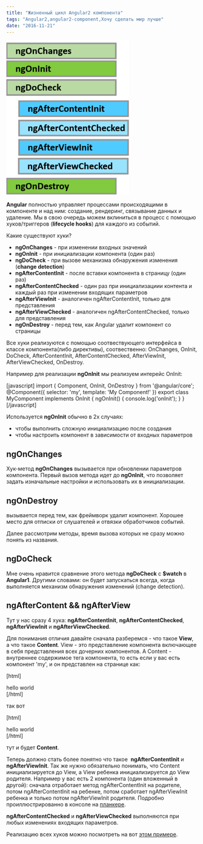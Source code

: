 ```yaml
---
title: "Жизненный цикл Angular2 компонента"
tags: "Angular2,angular2-component,Хочу сделать мир лучше"
date: "2016-11-21"
---
```


![hooks-in-sequence](images/hooks-in-sequence-1.png)

**Angular** полностью управляет процессами происходящими в компоненте и над ним: создание, рендеринг, связывание данных и удаление. Мы в свою очередь можем вклиниться в процесс с помощью хуков/триггеров (**lifecycle hooks**) для каждого из событий.

Какие существуют хуки?

- **ngOnChanges** - при изменении входных значений
- **ngOnInit** - при инициализации компонента (один раз)
- **ngDoCheck** - при вызове механизма обнаружения изменения (**change detection**)
- **ngAfterContentInit** - после вставки компонента в страницу (один раз)
- **ngAfterContentChecked** - один раз при инициализациии контента и каждый раз при изменении входящих параметров
- **ngAfterViewInit** - аналогичен ngAfterContentInit, только для представления
- **ngAfterViewChecked** - аналогичен ngAfterContentChecked, только для представления
- **ngOnDestroy** - перед тем, как Angular удалит компонент со страницы

Все хуки реализуются с помощью соотвествующего интерфейса в классе компонента(либо директивы), соотвественно: OnChanges, OnInit, DoCheck, AfterContentInit, AfterContentChecked, AfterViewInit, AfterViewChecked, OnDestroy.

Например для реализации **ngOnInit** мы реализуем интерейс OnInit:

\[javascript\] import { Component, OnInit, OnDestroy } from '@angular/core'; @Component({ selector: 'my', template: 'My Component!' }) export class MyComponent implements OnInit { ngOnInit() { console.log('onInit'); } } \[/javascript\]

Используется **ngOnInit** обычно в 2х случаях:

- чтобы выполнить сложную инициализацию после создания
- чтобы настроить компонент в зависимости от входных параметров

## ngOnChanges

Хук-метод **ngOnChanges** вызывается при обновлении параметров компонента. Первый вызов метода идет до **ngOnInit**, что позволяет задать изначальные настройки и использовать их в инициализации.

## ngOnDestroy

вызывается перед тем, как фреймворк удалит компонент. Хорошее место для отписки от слушателей и отвязки обработчиков событий.

Далее рассмотрим методы, время вызова которых не сразу можно понять из названия.

## ngDoCheck

Мне очень нравится сравнение этого метода **ngDoCheck** с **$watch** в **Angular1**. Другими словами: он будет запускаться всегда, когда выполняется механизм обнаружения изменений (change detection). 

## ngAfterContent && ngAfterView

Тут у нас сразу 4 хука: **ngAfterContentInit**, **ngAfterContentChecked**, **ngAfterViewInit** и **ngAfterViewChecked**.

Для понимания отличия давайте сначала разберемся - что такое **View**, а что такое **Content**. View - это представление компонента включающее в себя представления всех дочерних компонентов. А Content - внутреннее содержимое тега компонента, то есть если у вас есть компонент 'my', и он представлен на странице как:

\[html\] <my> <div>hello world</div> </my> \[/html\]

так вот

\[html\] <div>hello world</div> \[/html\]

тут и будет **Content**.

Теперь должно стать более понятно что такое  **ngAfterContentInit** и **ngAfterViewInit**. Так же нужно обязательно понимать, что Content инициализируется до View, а View ребенка инициализируется до View родителя. Например у вас есть 2 компонента (один вложенный в другой): сначала отработает метод ngAfterContentInit на родителе, потом ngAfterContentInit на ребенке, потом сработает ngAfterViewInit ребенка и только потом ngAfterViewInit родителя. Подробно проиллюстрированно в консоле на [планкере](https://plnkr.co/edit/UkQ9FVkCPBZCQ22uEzSa?p=preview).

**ngAfterContentChecked** и **ngAfterViewChecked** выполняются при любых изменениях входящих параметров.

Реализацию всех хуков можно посмотреть на вот [этом примере](https://plnkr.co/edit/gx4JMNaolU1jqoDgS5lT?p=preview).
